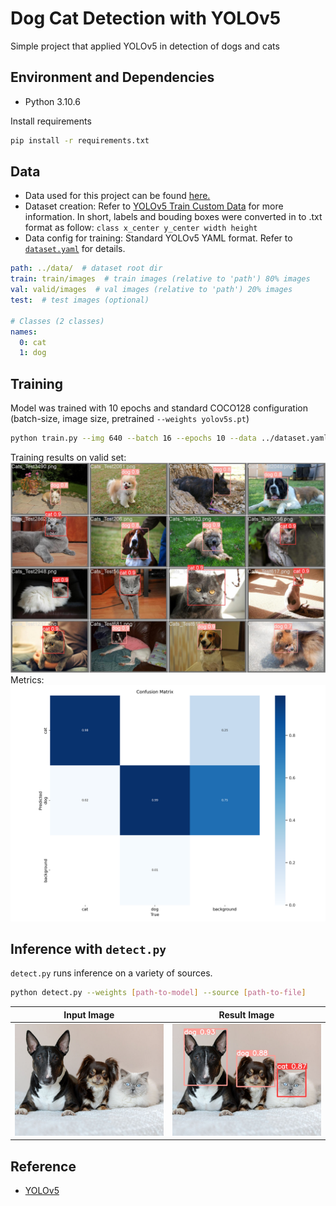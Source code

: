# Dog Cat Detection with YOLOv5

Simple project that applied YOLOv5 in detection of dogs and cats

## Environment and Dependencies
- Python 3.10.6

Install requirements
```bash
pip install -r requirements.txt
```

## Data
- Data used for this project can be found [here.](https://www.kaggle.com/datasets/andrewmvd/dog-and-cat-detection)
- Dataset creation: Refer to [YOLOv5 Train Custom Data](https://github.com/ultralytics/yolov5/wiki/Train-Custom-Data) for more information. In short, labels and bouding boxes were converted in to .txt format as follow: 
    `class x_center y_center width height`
- Data config for training: Standard YOLOv5 YAML format. Refer to [`dataset.yaml`](dataset.yaml) for details.
```yaml
path: ../data/  # dataset root dir
train: train/images  # train images (relative to 'path') 80% images
val: valid/images  # val images (relative to 'path') 20% images
test:  # test images (optional)

# Classes (2 classes)
names:
  0: cat
  1: dog
``` 
## Training
Model was trained with 10 epochs and standard COCO128 configuration (batch-size, image size, pretrained `--weights yolov5s.pt`)
```bash
python train.py --img 640 --batch 16 --epochs 10 --data ../dataset.yaml --weights yolov5s.pt --device 0
```
Training results on valid set: 
![result](./assets/training_result.jpg "result")
Metrics:
![conf](./assets/confusion_matrix.png "conf")

## Inference with `detect.py`
`detect.py` runs inference on a variety of sources.
```bash
python detect.py --weights [path-to-model] --source [path-to-file] 
```

| Input Image | Result Image |
| --- | --- |
| ![infer](./assets/infer.jpg "infer") | ![result](./assets/result.jpg "result") |

## Reference 
- [YOLOv5](https://github.com/ultralytics/yolov5)